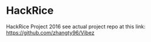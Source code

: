 # HackRice
HackRice Project 2016
see actual project repo at this link:
https://github.com/zhangty96/Vibez
